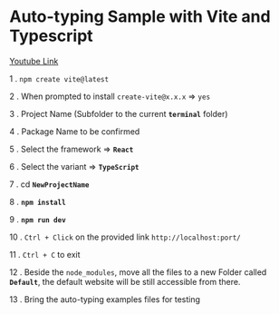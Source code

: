 # Auto-typing Sample with Vite and Typescript

[Youtube Link](https://www.youtube.com/watch?v=gWD0EJgBlYQ&list=PLZlA0Gpn_vH_z2fqIg50_POJrUkJgBu7g&index=2)

1 . `npm create vite@latest`

2 . When prompted to install `create-vite@x.x.x` => `yes`

3 . Project Name (Subfolder to the current **`terminal`** folder)

4 . Package Name to be confirmed

5 . Select the framework => **`React`**

6 . Select the variant => **`TypeScript`**

7 . cd **`NewProjectName`**

8 . **`npm install`**

9 . **`npm run dev`**

10 . `Ctrl + Click` on the provided link `http://localhost:port/`

11 . `Ctrl + C` to exit

12 . Beside the `node_modules`, move all the files to a new Folder called **`Default`**, the default website will be still accessible from there.

13 . Bring the auto-typing examples files for testing
